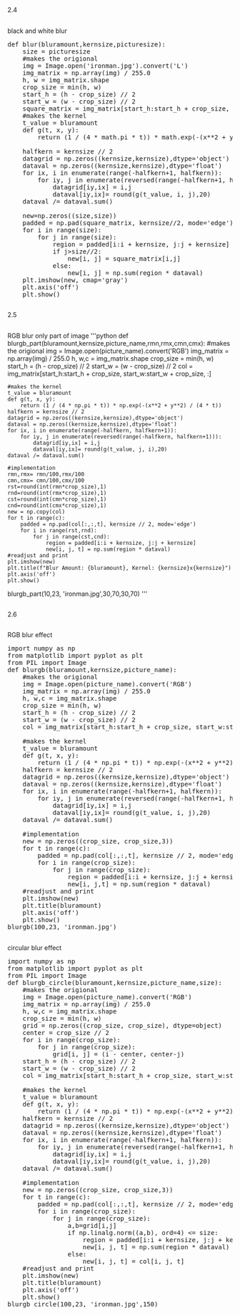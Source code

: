 ##
2.4
##
black and white blur

<pre>def blur(bluramount,kernsize,picturesize):
    size = picturesize
    #makes the origional
    img = Image.open('ironman.jpg').convert('L')
    img_matrix = np.array(img) / 255.0
    h, w = img_matrix.shape
    crop_size = min(h, w)
    start_h = (h - crop_size) // 2
    start_w = (w - crop_size) // 2
    square_matrix = img_matrix[start_h:start_h + crop_size, start_w:start_w + crop_size]
    #makes the kernel
    t_value = bluramount
    def g(t, x, y):
        return (1 / (4 * math.pi * t)) * math.exp(-(x**2 + y**2) / (4 * t))

    halfkern = kernsize // 2
    datagrid = np.zeros((kernsize,kernsize),dtype='object')
    dataval = np.zeros((kernsize,kernsize),dtype='float')
    for ix, i in enumerate(range(-halfkern+1, halfkern)):
        for iy, j in enumerate(reversed(range(-halfkern+1, halfkern))):
            datagrid[iy,ix] = i,j
            dataval[iy,ix]= round(g(t_value, i, j),20)
    dataval /= dataval.sum()

    new=np.zeros((size,size))
    padded = np.pad(square_matrix, kernsize//2, mode='edge')
    for i in range(size):
        for j in range(size):
            region = padded[i:i + kernsize, j:j + kernsize]
            if j>size//2:
                new[i, j] = square_matrix[i,j]
            else:
                new[i, j] = np.sum(region * dataval)
    plt.imshow(new, cmap='gray')
    plt.axis('off')
    plt.show()</pre>
##
2.5
##
RGB blur only part of image 
'''python 
def blurgb_part(bluramount,kernsize,picture_name,rmn,rmx,cmn,cmx):
    #makes the origional
    img = Image.open(picture_name).convert('RGB')
    img_matrix = np.array(img) / 255.0
    h, w,c = img_matrix.shape
    crop_size = min(h, w)
    start_h = (h - crop_size) // 2
    start_w = (w - crop_size) // 2
    col = img_matrix[start_h:start_h + crop_size, start_w:start_w + crop_size, :]

    #makes the kernel
    t_value = bluramount
    def g(t, x, y):
        return (1 / (4 * np.pi * t)) * np.exp(-(x**2 + y**2) / (4 * t))
    halfkern = kernsize // 2
    datagrid = np.zeros((kernsize,kernsize),dtype='object')
    dataval = np.zeros((kernsize,kernsize),dtype='float')
    for ix, i in enumerate(range(-halfkern, halfkern+1)):
        for iy, j in enumerate(reversed(range(-halfkern, halfkern+1))):
            datagrid[iy,ix] = i,j
            dataval[iy,ix]= round(g(t_value, j, i),20)
    dataval /= dataval.sum()

    #implementation
    rmn,rmx= rmn/100,rmx/100
    cmn,cmx= cmn/100,cmx/100
    rst=round(int(rmn*crop_size),1)
    rnd=round(int(rmx*crop_size),1)
    cst=round(int(cmn*crop_size),1)
    cnd=round(int(cmx*crop_size),1)
    new = np.copy(col)
    for t in range(c):
        padded = np.pad(col[:,:,t], kernsize // 2, mode='edge')
        for i in range(rst,rnd):
            for j in range(cst,cnd):
                region = padded[i:i + kernsize, j:j + kernsize]
                new[i, j, t] = np.sum(region * dataval)
    #readjust and print
    plt.imshow(new)
    plt.title(f"Blur Amount: {bluramount}, Kernel: {kernsize}x{kernsize}")
    plt.axis('off')
    plt.show()
blurgb_part(10,23, 'ironman.jpg',30,70,30,70)
'''

##
2.6
##
RGB blur effect
<pre>import numpy as np
from matplotlib import pyplot as plt
from PIL import Image
def blurgb(bluramount,kernsize,picture_name):
    #makes the origional
    img = Image.open(picture_name).convert('RGB')
    img_matrix = np.array(img) / 255.0
    h, w,c = img_matrix.shape
    crop_size = min(h, w)
    start_h = (h - crop_size) // 2
    start_w = (w - crop_size) // 2
    col = img_matrix[start_h:start_h + crop_size, start_w:start_w + crop_size, :]

    #makes the kernel
    t_value = bluramount
    def g(t, x, y):
        return (1 / (4 * np.pi * t)) * np.exp(-(x**2 + y**2) / (4 * t))
    halfkern = kernsize // 2
    datagrid = np.zeros((kernsize,kernsize),dtype='object')
    dataval = np.zeros((kernsize,kernsize),dtype='float')
    for ix, i in enumerate(range(-halfkern+1, halfkern)):
        for iy, j in enumerate(reversed(range(-halfkern+1, halfkern))):
            datagrid[iy,ix] = i,j
            dataval[iy,ix]= round(g(t_value, i, j),20)
    dataval /= dataval.sum()

    #implementation
    new = np.zeros((crop_size, crop_size,3))
    for t in range(c):
        padded = np.pad(col[:,:,t], kernsize // 2, mode='edge')
        for i in range(crop_size):
            for j in range(crop_size):
                region = padded[i:i + kernsize, j:j + kernsize]
                new[i, j,t] = np.sum(region * dataval)
    #readjust and print
    plt.imshow(new)
    plt.title(bluramount)
    plt.axis('off')
    plt.show()
blurgb(100,23, 'ironman.jpg')</pre>
##
circular blur effect
<pre>import numpy as np
from matplotlib import pyplot as plt
from PIL import Image
def blurgb_circle(bluramount,kernsize,picture_name,size):
    #makes the origional
    img = Image.open(picture_name).convert('RGB')
    img_matrix = np.array(img) / 255.0
    h, w,c = img_matrix.shape
    crop_size = min(h, w)
    grid = np.zeros((crop_size, crop_size), dtype=object)
    center = crop_size // 2
    for i in range(crop_size):
        for j in range(crop_size):
            grid[i, j] = (i - center, center-j)
    start_h = (h - crop_size) // 2
    start_w = (w - crop_size) // 2
    col = img_matrix[start_h:start_h + crop_size, start_w:start_w + crop_size, :]

    #makes the kernel
    t_value = bluramount
    def g(t, x, y):
        return (1 / (4 * np.pi * t)) * np.exp(-(x**2 + y**2) / (4 * t))
    halfkern = kernsize // 2
    datagrid = np.zeros((kernsize,kernsize),dtype='object')
    dataval = np.zeros((kernsize,kernsize),dtype='float')
    for ix, i in enumerate(range(-halfkern+1, halfkern)):
        for iy, j in enumerate(reversed(range(-halfkern+1, halfkern))):
            datagrid[iy,ix] = i,j
            dataval[iy,ix]= round(g(t_value, i, j),20)
    dataval /= dataval.sum()

    #implementation
    new = np.zeros((crop_size, crop_size,3))
    for t in range(c):
        padded = np.pad(col[:,:,t], kernsize // 2, mode='edge')
        for i in range(crop_size):
            for j in range(crop_size):
                a,b=grid[i,j]
                if np.linalg.norm((a,b), ord=4) <= size:
                    region = padded[i:i + kernsize, j:j + kernsize]
                    new[i, j, t] = np.sum(region * dataval)
                else:
                    new[i, j, t] = col[i, j, t]
    #readjust and print
    plt.imshow(new)
    plt.title(bluramount)
    plt.axis('off')
    plt.show()
blurgb_circle(100,23, 'ironman.jpg',150)</pre>
